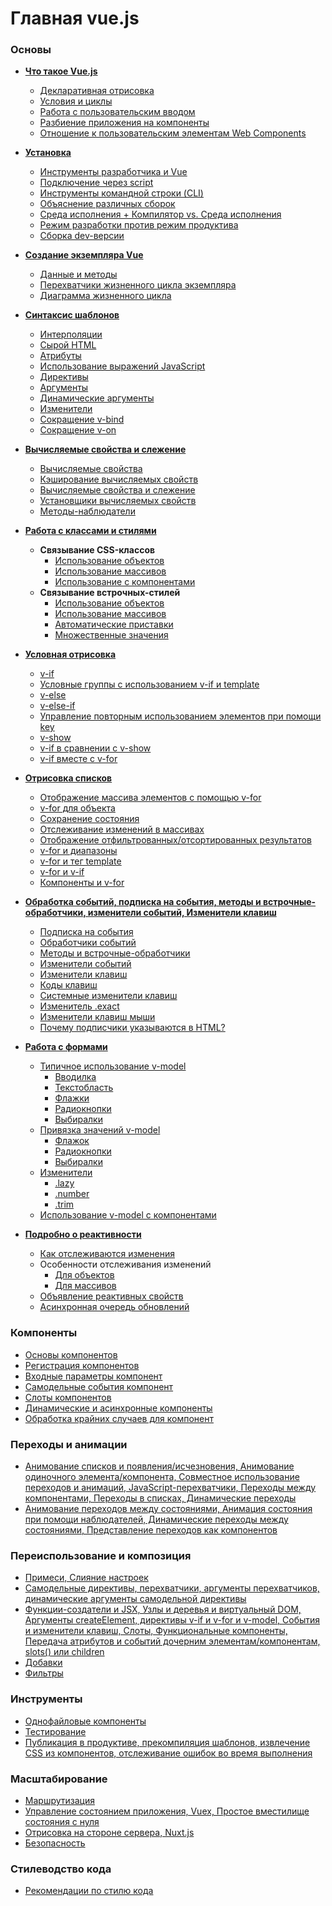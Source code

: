 
# Главная vue.js

### Основы
* **[Что такое Vue.js](./uchebnik/index.md)**  
	* [Декларативная отрисовка](./uchebnik/index.md#декларативная-отрисовка)  
	* [Условия и циклы](./uchebnik/index.md#условия-и-циклы)  
	* [Работа с пользовательским вводом](./uchebnik/index.md#работа-с-пользовательским-вводом)  
	* [Разбиение приложения на компоненты](./uchebnik/index.md#разбиение-приложения-на-компоненты)  
	* [Отношение к пользовательским элементам Web Components](./uchebnik/index.md#отношение-к-пользовательским-элементам-web-components)  

* **[Установка](./uchebnik/installation.md)**  
	* [Инструменты разработчика и Vue](./uchebnik/installation.md#инструменты-разработчика-и-vue)
	* [Подключение через script](./uchebnik/installation.md#подключение-через-script)
	* [Инструменты командной строки (CLI)](./uchebnik/installation.md#инструменты-командной-строки-cli)
	* [Объяснение различных сборок](./uchebnik/installation.md#объяснение-различных-сборок)
	* [Среда исполнения + Компилятор vs. Среда исполнения](./uchebnik/installation.md#среда-исполнения--компилятор-vs-среда-исполнения)
	* [Режим разработки против режим продуктива](./uchebnik/installation.md#режим-разработки-против-режим-продуктива)
	* [Сборка dev-версии](./uchebnik/installation.md#сборка-dev-версии)

* **[Создание экземпляра Vue](./uchebnik/instance.md)**  
	* [Данные и методы](./uchebnik/instance.md#данные-и-методы)
	* [Перехватчики жизненного цикла экземпляра](./uchebnik/instance.md#перехватчики-жизненного-цикла-экземпляра)
	* [Диаграмма жизненного цикла](./uchebnik/instance.md#диаграмма-жизненного-цикла)

* **[Синтаксис шаблонов](./uchebnik/syntax.md)**  
	* [Интерполяции](./uchebnik/syntax.md#интерполяции)
	* [Сырой HTML](./uchebnik/syntax.md#сырой-html)
	* [Атрибуты](./uchebnik/syntax.md#атрибуты)
	* [Использование выражений JavaScript](./uchebnik/syntax.md#использование-выражений-javascript)
	* [Директивы](./uchebnik/syntax.md#директивы)
	* [Аргументы](./uchebnik/syntax.md#аргументы)
	* [Динамические аргументы](./uchebnik/syntax.md#динамические-аргументы)
	* [Изменители](./uchebnik/syntax.md#изменители)
	* [Сокращение v-bind](./uchebnik/syntax.md#сокращение-v-bind)
	* [Сокращение v-on](./uchebnik/syntax.md#сокращение-v-on)

* **[Вычисляемые свойства и слежение](./uchebnik/computed.md)**  
	* [Вычисляемые свойства](./uchebnik/computed.md#вычисляемые-свойства)
	* [Кэширование вычисляемых свойств](./uchebnik/computed.md#кэширование-вычисляемых-свойств)
	* [Вычисляемые свойства и слежение](./uchebnik/computed.md#вычисляемые-свойства-и-слежение-1)
	* [Установщики вычисляемых свойств](./uchebnik/computed.md#установщики-вычисляемых-свойств)
	* [Методы-наблюдатели](./uchebnik/computed.md#методы-наблюдатели)

* **[Работа с классами и стилями](./uchebnik/class-and-style.md)**
	* **Связывание CSS-классов**
		* [Использование объектов](./uchebnik/class-and-style.md#использование-объектов)
		* [Использование массивов](./uchebnik/class-and-style.md#использование-массивов)
		* [Использование с компонентами](./uchebnik/class-and-style.md#использование-с-компонентами)
	* **Связывание встрочных-стилей**
		* [Использование объектов](./uchebnik/class-and-style.md#использование-объектов-1)
		* [Использование массивов](./uchebnik/class-and-style.md#использование-массивов-1)
		* [Автоматические приставки](./uchebnik/class-and-style.md#автоматические-приставки)
		* [Множественные значения](./uchebnik/class-and-style.md#множественные-значения)

* **[Условная отрисовка](./uchebnik/conditional.md)**  
	* [v-if](./uchebnik/conditional.md#v-if)
	* [Условные группы с использованием v-if и template](./uchebnik/conditional.md#условные-группы-с-использованием-v-if-и-template)
	* [v-else](./uchebnik/conditional.md#v-else)
	* [v-else-if](./uchebnik/conditional.md#v-else-if)
	* [Управление повторным использованием элементов при помощи key](./uchebnik/conditional.md#управление-повторным-использованием-элементов-при-помощи-key)
	* [v-show](./uchebnik/conditional.md#v-show)
	* [v-if в сравнении с v-show](./uchebnik/conditional.md#v-if-в-сравнении-с-v-show)
	* [v-if вместе с v-for](./uchebnik/conditional.md#v-if-вместе-с-v-for)

* **[Отрисовка списков](./uchebnik/list.md)**  
	* [Отображение массива элементов с помощью v-for](./uchebnik/list.md#отображение-массива-элементов-с-помощью-v-for)
	* [v-for для объекта](./uchebnik/list.md#v-for-для-объекта)
	* [Сохранение состояния](./uchebnik/list.md#сохранение-состояния)
	* [Отслеживание изменений в массивах](./uchebnik/list.md#отслеживание-изменений-в-массивах)
	* [Отображение отфильтрованных/отсортированных результатов](./uchebnik/list.md#отображение-отфильтрованныхотсортированных-результатов)
	* [v-for и диапазоны](./uchebnik/list.md#v-for-и-диапазоны)
	* [v-for и тег template](./uchebnik/list.md#v-for-и-тег-template)
	* [v-for и v-if](./uchebnik/list.md#v-for-и-v-if)
	* [Компоненты и v-for](./uchebnik/list.md#компоненты-и-v-for)

* **[Обработка событий, подписка на события, методы и встрочные-обработчики, изменители событий, Изменители клавиш](./uchebnik/events.md)**  
	* [Подписка на события](./uchebnik/events.md#подписка-на-события)
	* [Обработчики событий](./uchebnik/events.md#обработчики-событий)
	* [Методы и встрочные-обработчики](./uchebnik/events.md#методы-и-встрочные-обработчики)
	* [Изменители событий](./uchebnik/events.md#изменители-событий)
	* [Изменители клавиш](./uchebnik/events.md#изменители-клавиш)
	* [Коды клавиш](./uchebnik/events.md#коды-клавиш)
	* [Системные изменители клавиш](./uchebnik/events.md#системные-изменители-клавиш)
	* [Изменитель .exact](./uchebnik/events.md#изменитель-exact)
	* [Изменители клавиш мыши](./uchebnik/events.md#изменители-клавиш-мыши)
	* [Почему подписчики указываются в HTML?](./uchebnik/events.md#почему-подписчики-указываются-в-html)

* **[Работа с формами](./uchebnik/forms.md)**  
	* [Типичное использование v-model](./uchebnik/forms.md#типичное-использование)
		* [Вводилка](./uchebnik/forms.md#вводилка)
		* [Текстобласть](./uchebnik/forms.md#текстобласть)
		* [Флажки](./uchebnik/forms.md#флажки)
		* [Радиокнопки](./uchebnik/forms.md#радиокнопки)
		* [Выбиралки](./uchebnik/forms.md#выбиралки)
	* [Привязка значений v-model](./uchebnik/forms.md#привязка-значений)
		* [Флажок](./uchebnik/forms.md#флажок)
		* [Радиокнопки](./uchebnik/forms.md#радиокнопки-1)
		* [Выбиралки](./uchebnik/forms.md#выбиралки-1)
	* [Изменители](./uchebnik/forms.md#изменители)
		* [.lazy](./uchebnik/forms.md#lazy)
		* [.number](./uchebnik/forms.md#number)
		* [.trim](./uchebnik/forms.md#trim)
	* [Использование v-model с компонентами](./uchebnik/forms.md#использование-v-model-с-компонентами)


* **[Подробно о реактивности](./uchebnik/reactivity.md)**  
	* [Как отслеживаются изменения](./uchebnik/reactivity.md#как-отслеживаются-изменения)
	* Особенности отслеживания изменений
		* [	Для объектов](./uchebnik/reactivity.md#для-объектов)
		* [Для массивов](./uchebnik/reactivity.md#для-массивов)
	* [Объявление реактивных свойств](./uchebnik/reactivity.md#объявление-реактивных-свойств)
	* [Асинхронная очередь обновлений](./uchebnik/reactivity.md#асинхронная-очередь-обновлений)



### Компоненты
* [Основы компонентов](./uchebnik/components.md)  
* [Регистрация компонентов](./uchebnik/components-registration.md)  
* [Входные параметры компонент](./uchebnik/components-props.md)  
* [Самодельные события компонент](./uchebnik/components-custom-events.md)  
* [Слоты компонентов](./uchebnik/components-slots.md)  
* [Динамические и асинхронные компоненты](./uchebnik/components-dynamic-async.md)  
* [Обработка крайних случаев для компонент](./uchebnik/components-edge-cases.md)  

### Переходы и анимации
* [Анимование списков и появления/исчезновения, Анимование одиночного элемента/компонента, Совместное использование переходов и анимаций, JavaScript-перехватчики, Переходы между компонентами, Переходы в списках, Динамические переходы](./uchebnik/transitions.md)  
* [Анимование переходов между состояниями, Анимация состояния при помощи наблюдателей, Динамические переходы между состояниями, Представление переходов как компонентов](./uchebnik/transitioning-state.md)  

### Переиспользование и композиция
* [Примеси, Слияние настроек](./uchebnik/mixins.md)  
* [Самодельные директивы, перехватчики, аргументы перехватчиков, динамические аргументы самодельной директивы](./uchebnik/custom-directive.md)  
* [Функции-создатели и JSX, Узлы и деревья и виртуальный DOM, Аргументы createElement, директивы v-if и v-for и v-model, События и изменители клавиш, Слоты, Функциональные компоненты, Передача атрибутов и событий дочерним элементам/компонентам, slots() или children](./uchebnik/render-function.md)  
* [Добавки](./uchebnik/plugins.md)  
* [Фильтры](./uchebnik/filters.md)  

### Инструменты
* [Однофайловые компоненты](./uchebnik/single-file-components.md)  
* [Тестирование](./uchebnik/testing.md)  
* [Публикация в продуктиве, прекомпиляция шаблонов, извлечение CSS из компонентов, отслеживание ошибок во время выполнения](./uchebnik/deployment.md)  

### Масштабирование
* [Маршрутизация](./uchebnik/routing.md)  
* [Управление состоянием приложения, Vuex, Простое вместилище состояния с нуля](./uchebnik/state-management.md)  
* [Отрисовка на стороне сервера, Nuxt.js](./uchebnik/ssr.md)  
* [Безопасность](./uchebnik/security.md)  

### Стилеводство кода
* [Рекомендации по стилю кода](./uchebnik/style-uchebnik.md)  

